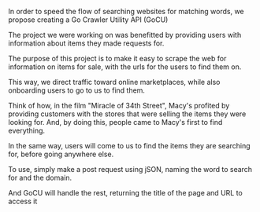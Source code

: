 In order to speed the flow of searching websites for matching words, we propose creating a Go Crawler Utility API (GoCU)

The project we were working on was benefitted by providing users with information about items they made requests for.

The purpose of this project is to make it easy to scrape the web for information on items for sale, with the urls for the users to find them on.

This way, we direct traffic toward online marketplaces, while also onboarding users to go to us to find them.

Think of how, in the film "Miracle of 34th Street", Macy's profited by providing customers with the stores that were selling the items they were looking for. And, by doing this, people came to Macy's first to find everything.

In the same way, users will come to us to find the items they are searching for, before going anywhere else.

To use, simply make a post request using jSON, naming the word to search for and the domain.

And GoCU will handle the rest, returning the title of the page and URL to access it
